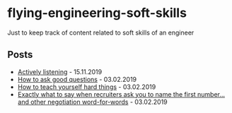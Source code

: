 # flying-engineering-soft-skills
Just to keep track of content related to soft skills of an engineer

## Posts

- [Actively listening](https://larahogan.me/blog/actively-listening/) - 15.11.2019
- [How to ask good questions](https://jvns.ca/blog/good-questions/) - 03.02.2019
- [How to teach yourself hard things](https://jvns.ca/blog/2018/09/01/learning-skills-you-can-practice) - 03.02.2019
- [Exactly what to say when recruiters ask you to name the first number… and other negotiation word-for-words](http://blog.interviewing.io/exactly-what-to-say-when-recruiters-ask-you-to-name-the-first-number/) - 03.02.2019
